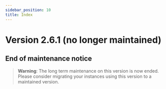 ```yaml
---
sidebar_position: 10
title: Index
---
```


Version 2.6.1 (no longer maintained)
====================================

End of maintenance notice
-------------------------

> **Warning**: The long term maintenance on this version is now ended.
> Please consider migrating your instances using this version to a maintained version.
